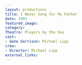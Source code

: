 ```yaml
---
layout: productions
title: I Never Sang for My Father
date: 1993
featured_image:
category:
Theatre: Players by the Sea
cast:
- Gene Garrison: Michael Lipp
crew:
- Director: Michael Lipp
external_links:
---
```

